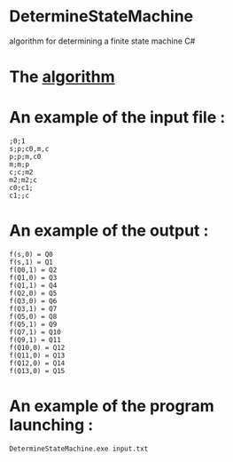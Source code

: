 # DetermineStateMachine
algorithm for determining a finite state machine C#

# The [algorithm](https://github.com/Aram-Osipyan/DetermineStateMachine/blob/master/DetermineStateMachine/Program.cs)  

# An example of the input file :

```
;0;1
s;p;c0,m,c
p;p;m,c0
m;m;p
c;c;m2
m2;m2;c
c0;c1;
c1;;c
```
# An example of the output :
```
f(s,0) = Q0
f(s,1) = Q1
f(Q0,1) = Q2
f(Q1,0) = Q3
f(Q1,1) = Q4
f(Q2,0) = Q5
f(Q3,0) = Q6
f(Q3,1) = Q7
f(Q5,0) = Q8
f(Q5,1) = Q9
f(Q7,1) = Q10
f(Q9,1) = Q11
f(Q10,0) = Q12
f(Q11,0) = Q13
f(Q12,0) = Q14
f(Q13,0) = Q15
```

# An example of the program launching :

```
DetermineStateMachine.exe input.txt
```
